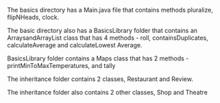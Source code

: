 
The basics directory has a Main.java file that contains methods pluralize, flipNHeads, clock.

The basic directory also has a BasicsLibrary folder that contains an ArraysandArrayList class that has 4 methods -  roll, containsDuplicates, calculateAverage and calculateLowest Average.

BasicsLibrary folder contains a Maps class that has 2 methods -  printMinToMaxTemperatures, and tally

The inheritance folder contains 2 classes, Restaurant and Review. 

The inheritance folder also contains 2 other classes, Shop and Theatre
